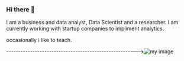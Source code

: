 ### Hi there 👋

<!--
**simnarassak/SimnaRassak** is a ✨ _special_ ✨ repository because its `README.md` (this file) appears on your GitHub profile.
-->I am a business and data analyst, Data Scientist and a researcher. I am currently working with startup companies to impliment analytics. 
occasionally i like to teach.



------------------------------------------------------->![my image](https://www.catherinesandland.com/wp-content/uploads/2018/07/interview-presetnation.jpg)

